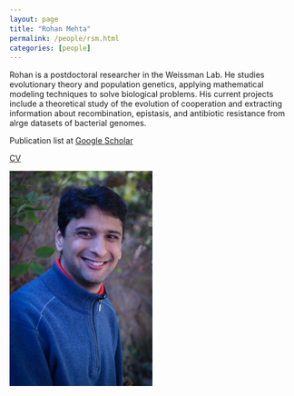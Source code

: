 ```yaml
---
layout: page
title: "Rohan Mehta"
permalink: /people/rsm.html
categories: [people]
---
```


Rohan is a postdoctoral researcher in the Weissman Lab. He studies evolutionary theory and population genetics, applying mathematical modeling techniques to solve biological problems. His current projects include a theoretical study of the evolution of cooperation and extracting information about recombination, epistasis, and antibiotic resistance from alrge datasets of bacterial genomes.

Publication list at [Google Scholar](https://scholar.google.com/citations?user=xYbHaRoAAAAJ&hl=en)

[CV](/people/cv_rsm.pdf)

<img src="/images/photo_rohan.jpg" height="50%" width="50%">
